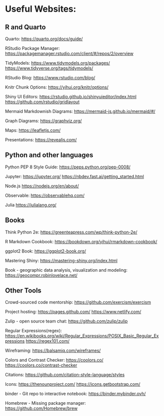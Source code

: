 # Useful Websites:

## R and Quarto
Quarto: 
    https://quarto.org/docs/guide/
    
RStudio Package Manager:
    https://packagemanager.rstudio.com/client/#/repos/2/overview

TidyModels:
    https://www.tidymodels.org/packages/
    https://www.tidyverse.org/tags/tidymodels/

RStudio Blog: 
    https://www.rstudio.com/blog/
   
Knitr Chunk Options: 
    https://yihui.org/knitr/options/
 
Shiny UI Editors:
    https://rstudio.github.io/shinyuieditor/index.html
    https://github.com/rstudio/gridlayout

Mermaid Markdownish Diagrams: 
    https://mermaid-js.github.io/mermaid/#/

Graph Diagrams: 
    https://graphviz.org/

Maps: 
    https://leafletjs.com/

Presentations: 
    https://revealjs.com/
    
## Python and other languages
    
Python PEP 8 Style Guide:
    https://peps.python.org/pep-0008/ 

Jupyter:
    https://jupyter.org/
    https://nbdev.fast.ai/getting_started.html

Node.js
    https://nodejs.org/en/about/
    
Observable: 
    https://observablehq.com/
    
Julia
    https://julialang.org/
    
## Books
Think Python 2e:
    https://greenteapress.com/wp/think-python-2e/

R Markdown Cookbook:
    https://bookdown.org/yihui/rmarkdown-cookbook/

ggplot2 Book:
    https://ggplot2-book.org/
    
Mastering Shiny:
    https://mastering-shiny.org/index.html
    
Book - geographic data analysis, visualization and modeling:
    https://geocompr.robinlovelace.net/    
    
## Other Tools

Crowd-sourced code mentorship: 
    https://github.com/exercism/exercism 
    
Project hosting:
    https://pages.github.com/
    https://www.netlify.com/
    
Zulip - open source team chat:
    https://github.com/zulip/zulip
    
Regular Expressions(regex): 
    https://en.wikibooks.org/wiki/Regular_Expressions/POSIX_Basic_Regular_Expressions
    https://regex101.com/    

Wireframing: 
    https://balsamiq.com/wireframes/

Colors and Contrast Checker: 
    https://coolors.co/ https://coolors.co/contrast-checker

Citations: 
    https://github.com/citation-style-language/styles

Icons:
    https://thenounproject.com/ 
    https://icons.getbootstrap.com/
    
binder - Git repo to interactive notebook:
    https://binder.mybinder.ovh/

Homebrew - Missing package manager:
    https://github.com/Homebrew/brew
<!---
richardjmartino/richardjmartino is a ✨ special ✨ repository because its `README.md` (this file) appears on your GitHub profile.
You can click the Preview link to take a look at your changes.
--->

